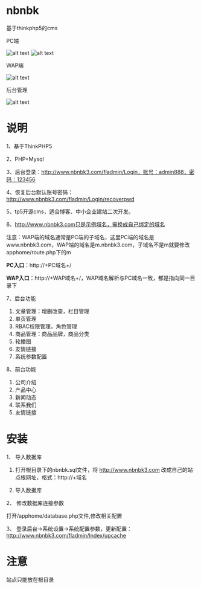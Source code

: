 # nbnbk
基于thinkphp5的cms

PC端

![alt text](/public/images/screenshots.jpg "网站截图")
![alt text](/public/images/screenshots-2.jpg "产品中心")

WAP端

![alt text](/public/images/screenshots-wap.gif "WAP首页")

后台管理

![alt text](/public/images/screenshots-admin.jpg "后台管理")


# 说明

1、基于ThinkPHP5

2、PHP+Mysql

3、后台登录：http://www.nbnbk3.com/fladmin/Login，账号：admin888，密码：123456

4、恢复后台默认账号密码：http://www.nbnbk3.com/fladmin/Login/recoverpwd

5、tp5开源cms，适合博客、中小企业建站二次开发。

6、http://www.nbnbk3.com只是示例域名，需换成自己绑定的域名

注意：WAP端的域名通常是PC端的子域名，这里PC端的域名是www.nbnbk3.com，WAP端的域名是m.nbnbk3.com，子域名不是m就要修改apphome/route.php下的m

<strong>PC入口</strong>：http://+PC域名+/

<strong>WAP入口</strong>：http://+WAP域名+/，WAP域名解析与PC域名一致，都是指向同一目录下

7、后台功能
1) 文章管理：增删改查，栏目管理
2) 单页管理
3) RBAC权限管理，角色管理
4) 商品管理：商品品牌，商品分类
5) 轮播图
6) 友情链接
7) 系统参数配置

8、前台功能
1) 公司介绍
2) 产品中心
3) 新闻动态
4) 联系我们
5) 友情链接

# 安装

1、 导入数据库

1) 打开根目录下的nbnbk.sql文件，将 http://www.nbnbk3.com 改成自己的站点根网址，格式：http://+域名

2) 导入数据库

2、 修改数据库连接参数

打开/apphome/database.php文件,修改相关配置

3、 登录后台->系统设置->系统配置参数，更新配置：http://www.nbnbk3.com/fladmin/Index/upcache


# 注意

站点只能放在根目录
